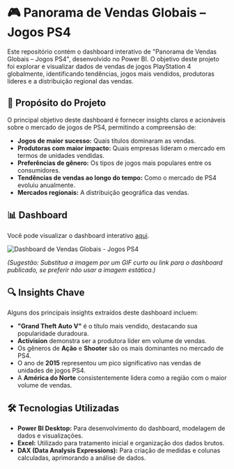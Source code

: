 <h1 id="-panorama-de-vendas-globais-jogos-ps4-">🎮 Panorama de Vendas Globais – Jogos PS4</h1>
<p>Este repositório contém o dashboard interativo de &quot;Panorama de Vendas Globais – Jogos PS4&quot;, desenvolvido no Power BI. O objetivo deste projeto foi explorar e visualizar dados de vendas de jogos PlayStation 4 globalmente, identificando tendências, jogos mais vendidos, produtoras líderes e a distribuição regional das vendas.</p>
<h2 id="-prop%C3%B3sito-do-projeto-">🚀 Propósito do Projeto</h2>
<p>O principal objetivo deste dashboard é fornecer insights claros e acionáveis sobre o mercado de jogos de PS4, permitindo a compreensão de:</p>
<ul>
<li><strong>Jogos de maior sucesso:</strong> Quais títulos dominaram as vendas.</li>
<li><strong>Produtoras com maior impacto:</strong> Quais empresas lideram o mercado em termos de unidades vendidas.</li>
<li><strong>Preferências de gênero:</strong> Os tipos de jogos mais populares entre os consumidores.</li>
<li><strong>Tendências de vendas ao longo do tempo:</strong> Como o mercado de PS4 evoluiu anualmente.</li>
<li><strong>Mercados regionais:</strong> A distribuição geográfica das vendas.</li>
</ul>
<h2 id="-dashboard-">📊 Dashboard</h2>
<p>Você pode visualizar o dashboard interativo <a href="https://app.powerbi.com/reportEmbed?reportId=cf803db6-dc47-4919-a292-b0a40b7f7cb7&autoAuth=true&ctid=f310b526-e195-4805-a55e-67e28f2fefdb">aqui</a>.</p>
<p><img src="https://github.com/SEU_USUARIO/SEU_REPOSITORIO/blob/main/caminho/para/sua/imagem_dashboard.png?raw=true" alt="Dashboard de Vendas Globais - Jogos PS4"></p>
<p><em>(Sugestão: Substitua a imagem por um GIF curto ou link para o dashboard publicado, se preferir não usar a imagem estática.)</em></p>
<h2 id="-insights-chave-">🔍 Insights Chave</h2>
<p>Alguns dos principais insights extraídos deste dashboard incluem:</p>
<ul>
<li><strong>&quot;Grand Theft Auto V&quot;</strong> é o título mais vendido, destacando sua popularidade duradoura.</li>
<li><strong>Activision</strong> demonstra ser a produtora líder em volume de vendas.</li>
<li>Os gêneros de <strong>Ação</strong> e <strong>Shooter</strong> são os mais dominantes no mercado de PS4.</li>
<li>O ano de <strong>2015</strong> representou um pico significativo nas vendas de unidades de jogos PS4.</li>
<li>A <strong>América do Norte</strong> consistentemente lidera como a região com o maior volume de vendas.</li>
</ul>
<h2 id="-tecnologias-utilizadas-">🛠️ Tecnologias Utilizadas</h2>
<ul>
<li><strong>Power BI Desktop:</strong> Para desenvolvimento do dashboard, modelagem de dados e visualizações.</li>
<li><strong>Excel:</strong> Utilizado para tratamento inicial e organização dos dados brutos.</li>
<li><strong>DAX (Data Analysis Expressions):</strong> Para criação de medidas e colunas calculadas, aprimorando a análise de dados.</li>
</ul>
